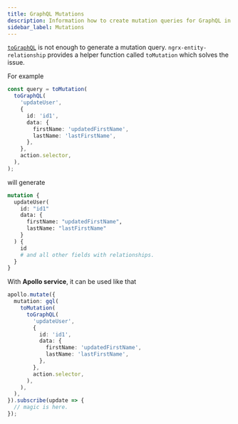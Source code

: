 ```yaml
---
title: GraphQL Mutations
description: Information how to create mutation queries for GraphQL in Redux and NGRX
sidebar_label: Mutations
---
```


[`toGraphQL`](../../guide/graphql/quick.md) is not enough to generate a mutation query.
`ngrx-entity-relationship` provides a helper function called `toMutation` which solves the issue.

For example

```ts
const query = toMutation(
  toGraphQL(
    'updateUser',
    {
      id: 'id1',
      data: {
        firstName: 'updatedFirstName',
        lastName: 'lastFirstName',
      },
    },
    action.selector,
  ),
);
```

will generate

```graphql
mutation {
  updateUser(
    id: "id1"
    data: {
      firstName: "updatedFirstName",
      lastName: "lastFirstName"
    }
  ) {
    id
    # and all other fields with relationships.
  }
}
```

With **Apollo service**, it can be used like that

```ts
apollo.mutate({
  mutation: gql(
    toMutation(
      toGraphQL(
        'updateUser',
        {
          id: 'id1',
          data: {
            firstName: 'updatedFirstName',
            lastName: 'lastFirstName',
          },
        },
        action.selector,
      ),
    ),
  ),
}).subscribe(update => {
  // magic is here.
});
```
